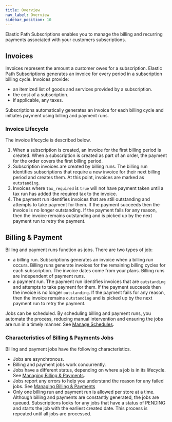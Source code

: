 ```yaml
---
title: Overview
nav_label: Overview
sidebar_position: 10
---
```


Elastic Path Subscriptions enables you to manage the billing and recurring payments associated with your customers subscriptions.

## Invoices

Invoices represent the amount a customer owes for a subscription. Elastic Path Subscriptions generates an invoice for every period in a subscription billing cycle. Invoices provide:

- an itemized list of goods and services provided by a subscription.
- the cost of a subscription.
- if applicable, any taxes.

Subscriptions automatically generates an invoice for each billing cycle and initiates payment using billing and payment runs.

### Invoice Lifecycle

The invoice lifecycle is described below.

1. When a subscription is created, an invoice for the first billing period is created. When a subscription is created as part of an order, the payment for the order covers the first billing period.
1. Subscription invoices are created by billing runs. The billing run identifies subscriptions that require a new invoice for their next billing period and creates them. At this point, invoices are marked as `outstanding`.
1. Invoices where `tax_required` is `true` will not have payment taken until a tax run has added the required tax to the invoice.
1. The payment run identifies invoices that are still outstanding and attempts to take payment for them. If the payment succeeds then the invoice is no longer outstanding. If the payment fails for any reason, then the invoice remains outstanding and is picked up by the next payment run to retry the payment.

## Billing & Payment

Billing and payment runs function as jobs. There are two types of job:

- a billing run. Subscriptions generates an invoice when a billing run occurs. Billing runs generate invoices for the remaining billing cycles for each subscription. The invoice dates come from your plans. Billing runs are independent of payment runs.
- a payment run. The payment run identifies invoices that are `outstanding` and attempts to take payment for them. If the payment succeeds then the invoice is no longer `outstanding`. If the payment fails for any reason, then the invoice remains `outstanding` and is picked up by the next payment run to retry the payment.

Jobs can be scheduled. By scheduling billing and payment runs, you automate the process, reducing manual intervention and ensuring the jobs are run in a timely manner. See [Manage Schedules](/docs/subscriptions/billing-payments/manage-schedules).

### Characteristics of Billing & Payments Jobs

Billing and payment jobs have the following characteristics.

- Jobs are asynchronous.
- Billing and payment jobs work concurrently.
- Jobs have a different status, depending on where a job is in its lifecycle. See [Managing Billing & Payments](/docs/commerce-manager/subscriptions/billings-payments/updating-runs).
- Jobs report any errors to help you understand the reason for any failed jobs. See [Managing Billing & Payments](/docs/commerce-manager/subscriptions/billings-payments/updating-runs)
- Only one billing run and payment run is allowed per store at a time. Although billing and payments are constantly generated, the jobs are queued. Subscriptions looks for any jobs that have a status of PENDING and starts the job with the earliest created date. This process is repeated until all jobs are processed.



